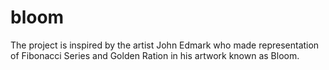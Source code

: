 # bloom

The project is inspired by the artist John Edmark who made representation of Fibonacci Series and Golden Ration in his artwork known as Bloom.
